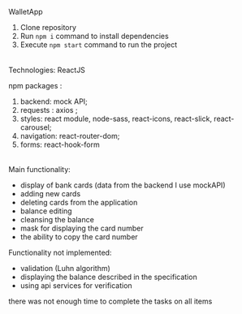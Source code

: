 WalletApp


1. Clone repository
2. Run `npm i` command to install dependencies
3. Execute `npm start` command to run the project



######

Technologies: ReactJS

npm packages : 

1. backend: mock API;
2. requests :  axios ;
3. styles: react module, node-sass, react-icons, react-slick, react-carousel;
4. navigation: react-router-dom;
5. forms: react-hook-form

######

Main functionality:
- display of bank cards (data from the backend I use mockAPI)
- adding new cards
- deleting cards from the application
- balance editing
- cleansing the balance
- mask for displaying the card number
- the ability to copy the card number


Functionality not implemented:
- validation (Luhn algorithm)
- displaying the balance described in the specification
- using api services for verification


there was not enough time to complete the tasks on all items
